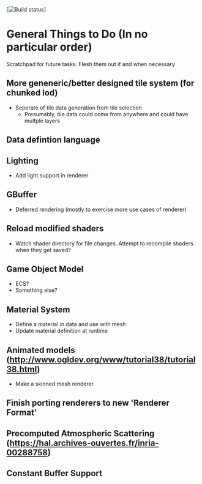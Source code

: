 [![Build status](https://ci.appveyor.com/api/projects/status/mq8g05wb1dftb31c/branch/master?svg=true)]

# General Things to Do (In no particular order)
Scratchpad for future tasks. Flesh them out if and when necessary

## More geneneric/better designed tile system (for chunked lod)
- Seperate of tile data generation from tile selection
    - Presumably, tile data could come from anywhere and could have multple layers

## Data defintion language

## Lighting
- Add light support in renderer

## GBuffer
- Deferred rendering (mostly to exercise more use cases of renderer)

## Reload modified shaders
- Watch shader directory for file changes. Attempt to recompile shaders when they get saved?

## Game Object Model
- ECS?
- Something else?

## Material System
- Define a material in data and use with mesh
- Update material definition at runtime

## Animated models (http://www.ogldev.org/www/tutorial38/tutorial38.html)
- Make a skinned mesh renderer

## Finish porting renderers to new 'Renderer Format'

## Precomputed Atmospheric Scattering (https://hal.archives-ouvertes.fr/inria-00288758)

## Constant Buffer Support